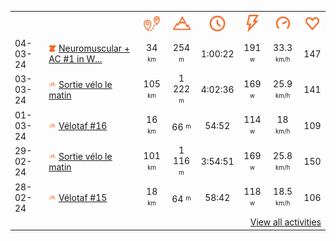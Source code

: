 <table>
    <tr>
        <th></th>
        <th></th>
        <th align="center"><img src="https://raw.githubusercontent.com/robiningelbrecht/strava-activities/master/public/distance.svg" width="30" alt="distance" title="distance"/></th>
        <th align="center"><img src="https://raw.githubusercontent.com/robiningelbrecht/strava-activities/master/public/elevation.svg" width="30" alt="elevation" title="elevation"/></th>
        <th align="center"><img src="https://raw.githubusercontent.com/robiningelbrecht/strava-activities/master/public/time.svg" width="30" alt="time" title="time"/></th>
        <th align="center"><img src="https://raw.githubusercontent.com/robiningelbrecht/strava-activities/master/public/average-watt.svg" width="30" alt="average watts" title="average watts"/></th>
        <th align="center"><img src="https://raw.githubusercontent.com/robiningelbrecht/strava-activities/master/public/average-speed.svg" width="30" alt="average speed" title="average speed"/></th>
        <th align="center"><img src="https://raw.githubusercontent.com/robiningelbrecht/strava-activities/master/public/heart-rate.svg" width="30" alt="average heart rate" title="average heart rate"/></th>
    </tr>
            <tr>
            <td>04-03-24</td>
            <td>
                                <img src="https://raw.githubusercontent.com/robiningelbrecht/strava-activities/master/public/activity-virtual-ride-zwift.svg" width="12" alt="Neuromuscular + AC #1 in Watopia" title="Neuromuscular + AC #1 in Watopia"/>
<a href="https://www.strava.com/activities/10888053517" title="Kcal: 662 | Gear: None ">Neuromuscular + AC #1 in W...</a>
            </td>
            <td align="center">34 <sup><sub>km</sub></sup></td>
            <td align="center">254 <sup><sub>m</sub></sup></td>
            <td align="center">1:00:22</td>
            <td align="center">191 <sup><sub>w</sub></sup></td>
            <td align="center">33.3 <sup><sub>km/h</sub></sup></td>
            <td align="center">147</td>
        </tr>
            <tr>
            <td>03-03-24</td>
            <td>
                <img src="https://raw.githubusercontent.com/robiningelbrecht/strava-activities/master/public/activity-ride.svg" width="12" alt="Sortie vélo le matin" title="Sortie vélo le matin"/>
<a href="https://www.strava.com/activities/10882118173" title="Kcal: 2794 | Gear: None ">Sortie vélo le matin</a>
            </td>
            <td align="center">105 <sup><sub>km</sub></sup></td>
            <td align="center">1 222 <sup><sub>m</sub></sup></td>
            <td align="center">4:02:36</td>
            <td align="center">169 <sup><sub>w</sub></sup></td>
            <td align="center">25.9 <sup><sub>km/h</sub></sup></td>
            <td align="center">141</td>
        </tr>
            <tr>
            <td>01-03-24</td>
            <td>
                <img src="https://raw.githubusercontent.com/robiningelbrecht/strava-activities/master/public/activity-ride.svg" width="12" alt="Vélotaf #16" title="Vélotaf #16"/>
<a href="https://www.strava.com/activities/10867911637" title="Kcal: 376 | Gear: None ">Vélotaf #16</a>
            </td>
            <td align="center">16 <sup><sub>km</sub></sup></td>
            <td align="center">66 <sup><sub>m</sub></sup></td>
            <td align="center">54:52</td>
            <td align="center">114 <sup><sub>w</sub></sup></td>
            <td align="center">18 <sup><sub>km/h</sub></sup></td>
            <td align="center">109</td>
        </tr>
            <tr>
            <td>29-02-24</td>
            <td>
                <img src="https://raw.githubusercontent.com/robiningelbrecht/strava-activities/master/public/activity-ride.svg" width="12" alt="Sortie vélo le matin" title="Sortie vélo le matin"/>
<a href="https://www.strava.com/activities/10860521522" title="Kcal: 2706 | Gear: None ">Sortie vélo le matin</a>
            </td>
            <td align="center">101 <sup><sub>km</sub></sup></td>
            <td align="center">1 116 <sup><sub>m</sub></sup></td>
            <td align="center">3:54:51</td>
            <td align="center">169 <sup><sub>w</sub></sup></td>
            <td align="center">25.8 <sup><sub>km/h</sub></sup></td>
            <td align="center">150</td>
        </tr>
            <tr>
            <td>28-02-24</td>
            <td>
                <img src="https://raw.githubusercontent.com/robiningelbrecht/strava-activities/master/public/activity-ride.svg" width="12" alt="Vélotaf #15" title="Vélotaf #15"/>
<a href="https://www.strava.com/activities/10854871390" title="Kcal: 364 | Gear: None ">Vélotaf #15</a>
            </td>
            <td align="center">18 <sup><sub>km</sub></sup></td>
            <td align="center">64 <sup><sub>m</sub></sup></td>
            <td align="center">58:42</td>
            <td align="center">118 <sup><sub>w</sub></sup></td>
            <td align="center">18.5 <sup><sub>km/h</sub></sup></td>
            <td align="center">106</td>
        </tr>
                <tr>
            <td colspan="8" align="right"><a href="https://github.com/robiningelbrecht/strava-activities#activities">View all activities</a></td>
        </tr>
    </table>
